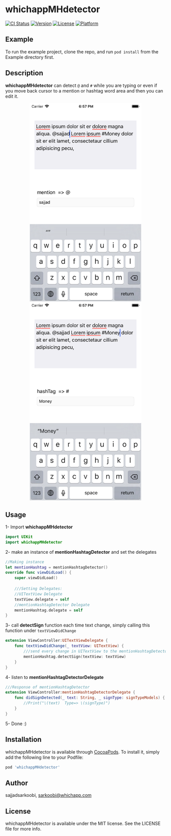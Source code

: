 # whichappMHdetector

[![CI Status](https://img.shields.io/travis/sajjadsarkoobi/whichappMHdetector.svg?style=flat)](https://travis-ci.org/sajjadsarkoobi/whichappMHdetector)
[![Version](https://img.shields.io/cocoapods/v/whichappMHdetector.svg?style=flat)](https://cocoapods.org/pods/whichappMHdetector)
[![License](https://img.shields.io/cocoapods/l/whichappMHdetector.svg?style=flat)](https://cocoapods.org/pods/whichappMHdetector)
[![Platform](https://img.shields.io/cocoapods/p/whichappMHdetector.svg?style=flat)](https://cocoapods.org/pods/whichappMHdetector)

## Example

To run the example project, clone the repo, and run `pod install` from the Example directory first.

## Description
**whichappMHdetector** can detect `@` and `#` while you are typing or even if you move back cursor to a mention or hashtag word area and then you can edit it.

<p align="center">
<img src="https://github.com/whichapp/mentionHashtagDetector/blob/master/Example/whichappMHdetector/Images.xcassets/Mention.imageset/Menton.png" width="350" title="whichappMHdetector Mention">

<img src="https://github.com/whichapp/mentionHashtagDetector/blob/master/Example/whichappMHdetector/Images.xcassets/hashtag.imageset/hashtag.png" width="350" alt="whichappMHdetector Hashtag">
</p>


## Usage

1- Import **whichappMHdetector**
```swift
import UIKit
import whichappMHdetector
```

2- make an instance of **mentionHashtagDetector** and set the delegates
```swift
//Making instance
let mentionHashtag = mentionHashtagDetector()
override func viewDidLoad() {
    super.viewDidLoad()

    ///Setting Delegates:
    //UITextView Delegate
    textView.delegate = self
    //mentionHashtagDetector Delegate
    mentionHashtag.delegate = self
}
```

3- call **detectSign** function each time text change, simply calling this function under  `textViewDidChange`
```swift
extension ViewController:UITextViewDelegate {
    func textViewDidChange(_ textView: UITextView) {
        ///send every change in UITextView to the mentionHashtagDetector
        mentionHashtag.detectSign(textView: textView)
    }
}
```

4- listen to **mentionHashtagDetectorDelegate**
```swift
///Response of mentionHashtagDetector
extension ViewController:mentionHashtagDetectorDelegate {
    func didSignDetected(_ text: String, _ signType: signTypeModels) {
        //Print("\(text)  Type=> \(signType)")
    }
}
```

5- Done :)


## Installation

whichappMHdetector is available through [CocoaPods](https://cocoapods.org). To install
it, simply add the following line to your Podfile:

```ruby
pod 'whichappMHdetector'
```

## Author

sajjadsarkoobi, sarkoobi@whichapp.com

## License

whichappMHdetector is available under the MIT license. See the LICENSE file for more info.
